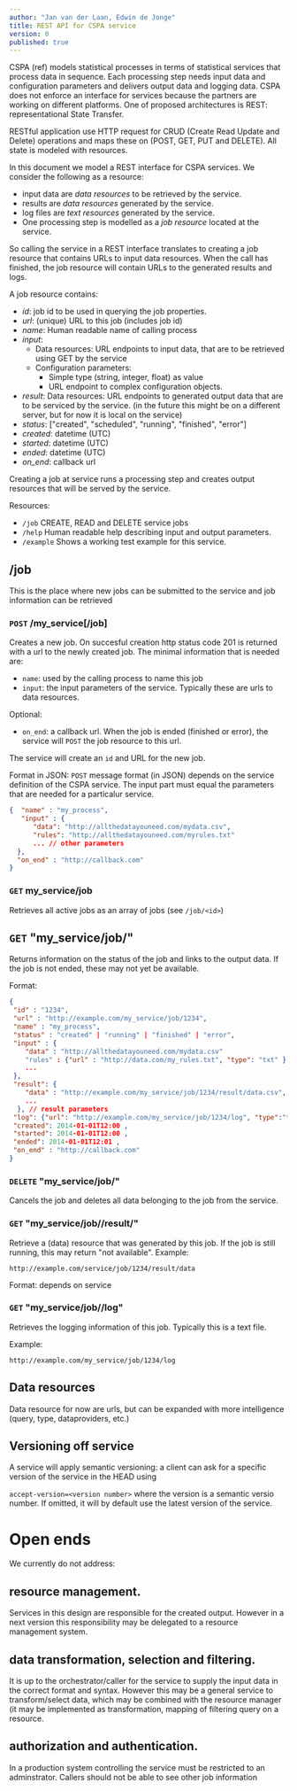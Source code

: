 ```yaml
---
author: "Jan van der Laan, Edwin de Jonge"
title: REST API for CSPA service
version: 0
published: true
---
```


CSPA (ref) models statistical processes in terms of statistical services that process data in sequence. Each processing step needs input data and configuration parameters and delivers output data and logging data. CSPA does not enforce an interface for services because the partners are working on different platforms. One of proposed architectures is REST: representational State Transfer. 

RESTful application use HTTP request for CRUD (Create Read Update and Delete) operations and maps these on (POST, GET, PUT and DELETE). All state is modeled with resources.

In this document we model a REST interface for CSPA services.
We consider the following as a resource:

- input data are *data resources* to be retrieved by the service.
- results are *data resources* generated by the service.
- log files are *text resources* generated by the service.
- One processing step is modelled as a *job resource* located at the service.

So calling the service in a REST interface translates to creating a job resource that contains URLs to input data resources. When the call has finished, the job resource will contain URLs to the generated results and logs.

A job resource contains:
- *id*: job id to be used in querying the job properties.
- *url*: (unique) URL to this job (includes job id)
- *name*: Human readable name of calling process
- *input*:
	- Data resources: URL endpoints to input data, that are to be retrieved using GET by 
	the service
	- Configuration parameters: 
    	- Simple type (string, integer, float) as value
  		- URL endpoint to complex configuration objects.
- *result*:
	Data resources: URL endpoints to generated output data that are to be serviced by the service. (in the future this might be on a different server, but for now it is local on the service)
- *status*: ["created", "scheduled", "running", "finished", "error"]
- *created*: datetime (UTC)
- *started*: datetime (UTC)
- *ended*: datetime (UTC)
- *on_end*: callback url

Creating a job at service runs a processing step and creates output resources that will be served by the service.

Resources:
- `/job`
	CREATE, READ and DELETE service jobs
- `/help`
	Human readable help describing input and output parameters.
- `/example`
    Shows a working test example for this service.
    
## /job

This is the place where new jobs can be submitted to the service and job information can be retrieved

### `POST` /my_service[/job]

Creates a new job. On succesful creation http status code 201 is returned with a url to the newly created job.
The minimal information that is needed are:
- `name`: used by the calling process to name this job
- `input`: the input parameters of the service. Typically these are urls to data resources.

Optional:
- `on_end`: a callback url. When the job is ended (finished or error), the service will `POST` the job resource to this url.

The service will create an `id` and URL for the new job.

Format in JSON:
`POST` message format (in JSON) depends on the service definition of the CSPA service. The input part must equal the parameters that are needed for a particalur service.
```json
{  "name" : "my_process",
   "input" : {
      "data": "http://allthedatayouneed.com/mydata.csv",
      "rules": "http://allthedatayouneed.com/myrules.txt" 
      ... // other parameters
  },
  "on_end" : "http://callback.com"
}
```

### `GET` my_service/job

Retrieves all active jobs as an array of jobs (see `/job/<id>`)

## `GET` "my_service/job/<id>"

Returns information on the status of the job and links to the output data.
If the job is not ended, these may not yet be available.

Format:
```json
{
 "id" : "1234",
 "url" : "http://example.com/my_service/job/1234",
 "name" : "my_process",
 "status" : "created" | "running" | "finished" | "error",
 "input" : {
    "data" : "http://allthedatayouneed.com/mydata.csv"
    "rules" : {"url" : "http://data.com/my_rules.txt", "type": "txt" }
    ...
 }, 
 "result": {
    "data" : "http://example.com/my_service/job/1234/result/data.csv",
    ...
  }, // result parameters
 "log": {"url": "http://example.com/my_service/job/1234/log", "type":"text"},
 "created": 2014-01-01T12:00 ,
 "started": 2014-01-01T12:00 ,
 "ended": 2014-01-01T12:01 ,
 "on_end" : "http://callback.com"
}
```

### `DELETE` "my_service/job/<id>"

Cancels the job and deletes all data belonging to the job from the service. 


### `GET` "my_service/job/<id>/result/<param>"

Retrieve a (data) resource that was generated by this job. If the job is still running, this may return "not available".
Example:
```
http://example.com/service/job/1234/result/data
```

Format: depends on service

### `GET` "my_service/job/<id>/log"

Retrieves the logging information of this job. Typically this is a text file.

Example:
```
http://example.com/my_service/job/1234/log
```


## Data resources

Data resource for now are urls, but can be expanded with more intelligence (query, type, dataproviders, etc.)

## Versioning off service

A service will apply semantic versioning: a client can ask for a specific version of the service in the HEAD using

`accept-version=<version number>`  where the version is a semantic versio number. If omitted, it will by default use the latest version of the service.

# Open ends

We currently do not address:

## resource management. 

Services in this design are responsible for the created output. However in a next version this responsibility may be delegated to a resource management system.

## data transformation, selection and filtering.
It is up to the orchestrator/caller for the service to supply the input data in the correct format and syntax. 
However this may be a general service to transform/select data, which may be combined with the resource manager (it may be implemented as transformation, mapping of filtering query on a resource.

## authorization and authentication.
In a production system controlling the service must be restricted to an adminstrator. Callers should not be able to see other job information

